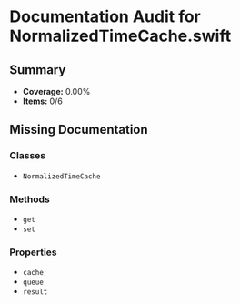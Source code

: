 # Documentation Audit for NormalizedTimeCache.swift

## Summary

- **Coverage:** 0.00%
- **Items:** 0/6

## Missing Documentation

### Classes
- `NormalizedTimeCache`

### Methods
- `get`
- `set`

### Properties
- `cache`
- `queue`
- `result`
